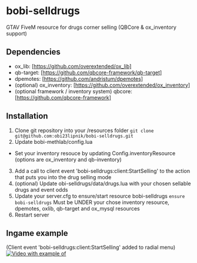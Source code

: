 # bobi-selldrugs
GTAV FiveM resource for drugs corner selling (QBCore &amp; ox_inventory support)

## Dependencies
* ox_lib: [https://github.com/overextended/ox_lib]
* qb-target: [https://github.com/qbcore-framework/qb-target]
* dpemotes: [https://github.com/andristum/dpemotes]
* (optional) ox_inventory: [https://github.com/overextended/ox_inventory]
* (optional framework / inventory system) qbcore: [https://github.com/qbcore-framework]

## Installation
1. Clone git repository into your /resources folder 
`git clone git@github.com:obi23lipnik/bobi-selldrugs.git` 
2. Update bobi-methlab/config.lua
- Set your inventory resouce by updating Config.inventoryResource (options are ox_inventory and qb-inventory)
3. Add a call to client event 'bobi-selldrugs:client:StartSelling' to the action that puts you into the drug selling mode
4. (optional) Update obi-selldrugs/data/drugs.lua with your chosen sellable drugs and event odds
5. Update your server.cfg to ensure/start resource bobi-selldrugs
`ensure bobi-selldrugs` 
Must be UNDER your chose inventory resource, dpemotes, oxlib, qb-target and ox_mysql resources 
6. Restart server

## Ingame example
(Client event 'bobi-selldrugs:client:StartSelling' added to radial menu)
[![Video with example of ]({https://i.imgur.com/R2xgC4w.png})]({https://streamable.com/vi9nvg} "streamable.com/v19nvg")
